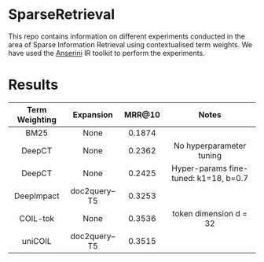 # SparseRetrieval

This repo contains information on different experiments conducted in the area of Sparse Information Retrieval using contextualised term weights.
We have used the [Anserini](https://github.com/castorini/anserini) IR toolkit to perform the experiments.

# Results
|  Term Weighting |   Expansion  | MRR@10 |                                         Notes                                        |
|:---------------:|:------------:|:------:|:------------------------------------------------------------------------------------:|
| BM25            | None         | 0.1874 |                                                                                      |
| DeepCT          | None         | 0.2362 |                               No hyperparameter tuning                               |
| DeepCT          | None         | 0.2425 |                         Hyper-params fine-tuned: k1=18, b=0.7                        |
| DeepImpact      | doc2query–T5 | 0.3253 |                                                                                      |
| COIL-tok        | None         | 0.3536 |                                token dimension d = 32                                |
| uniCOIL         | doc2query–T5 | 0.3515 |                                                                                      |